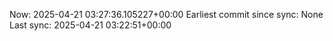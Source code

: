 Now: 2025-04-21 03:27:36.105227+00:00 Earliest commit since sync: None Last sync: 2025-04-21 03:22:51+00:00
